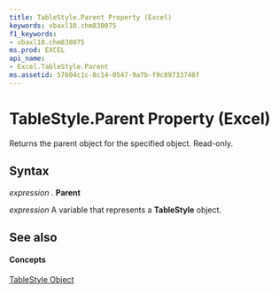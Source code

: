 ```yaml
---
title: TableStyle.Parent Property (Excel)
keywords: vbaxl10.chm838075
f1_keywords:
- vbaxl10.chm838075
ms.prod: EXCEL
api_name:
- Excel.TableStyle.Parent
ms.assetid: 57604c1c-8c14-0547-9a7b-f9c89733748f
---
```



# TableStyle.Parent Property (Excel)

Returns the parent object for the specified object. Read-only.


## Syntax

 _expression_ . **Parent**

 _expression_ A variable that represents a **TableStyle** object.


## See also


#### Concepts


[TableStyle Object](tablestyle-object-excel.md)

